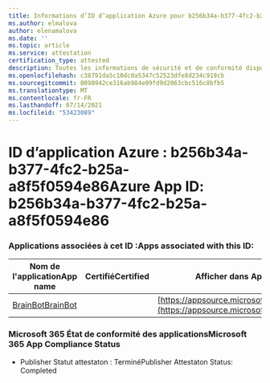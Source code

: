 ```yaml
---
title: Informations d’ID d’application Azure pour b256b34a-b377-4fc2-b25a-a8f5f0594e86
ms.author: elmalova
author: elenamalova
ms.date: ''
ms.topic: article
ms.service: attestation
certification_type: attested
description: Toutes les informations de sécurité et de conformité disponibles pour b256b34a-b377-4fc2-b25a-a8f5f0594e86.
ms.openlocfilehash: c38791da5c10dc0a5347c52523dfe8d234c919cb
ms.sourcegitcommit: 0098942ce316ab984e09fd9d2063cbc516c8bfb5
ms.translationtype: MT
ms.contentlocale: fr-FR
ms.lasthandoff: 07/14/2021
ms.locfileid: "53423089"
---
```

# <a name="azure-app-id-b256b34a-b377-4fc2-b25a-a8f5f0594e86"></a><span data-ttu-id="10dcf-103">ID d’application Azure : b256b34a-b377-4fc2-b25a-a8f5f0594e86</span><span class="sxs-lookup"><span data-stu-id="10dcf-103">Azure App ID: b256b34a-b377-4fc2-b25a-a8f5f0594e86</span></span>


### <a name="apps-associated-with-this-id"></a><span data-ttu-id="10dcf-104">Applications associées à cet ID :</span><span class="sxs-lookup"><span data-stu-id="10dcf-104">Apps associated with this ID:</span></span>
| <span data-ttu-id="10dcf-105">**Nom de l'application**</span><span class="sxs-lookup"><span data-stu-id="10dcf-105">**App name**</span></span> | <span data-ttu-id="10dcf-106">**Certifié**</span><span class="sxs-lookup"><span data-stu-id="10dcf-106">**Certified**</span></span> | <span data-ttu-id="10dcf-107">**Afficher dans AppSource**</span><span class="sxs-lookup"><span data-stu-id="10dcf-107">**View in AppSource**</span></span> |
|-|-|-|
| [<span data-ttu-id="10dcf-108">BrainBot</span><span class="sxs-lookup"><span data-stu-id="10dcf-108">BrainBot</span></span>](https://docs.microsoft.com/en-us/microsoft-365-app-certification/forward/WA104381981) |  | [https://appsource.microsoft.com/product/office/WA104381981](https://appsource.microsoft.com/product/office/WA104381981) |

### <a name="microsoft-365-app-compliance-status"></a><span data-ttu-id="10dcf-109">Microsoft 365 État de conformité des applications</span><span class="sxs-lookup"><span data-stu-id="10dcf-109">Microsoft 365 App Compliance Status</span></span>
- <span data-ttu-id="10dcf-110">Publisher Statut attestaton : Terminé</span><span class="sxs-lookup"><span data-stu-id="10dcf-110">Publisher Attestaton Status: Completed</span></span>
